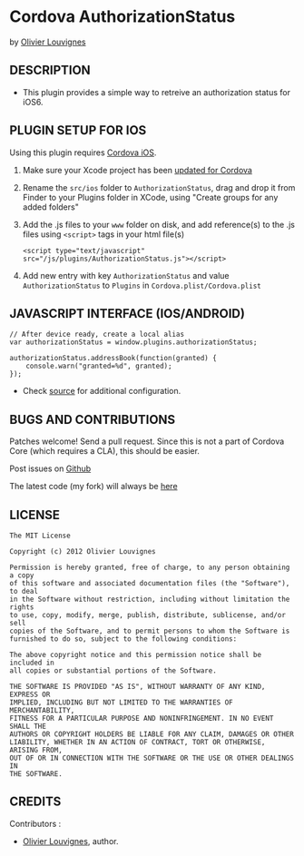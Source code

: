 # Cordova AuthorizationStatus #
by [Olivier Louvignes](http://olouv.com)

## DESCRIPTION ##

* This plugin provides a simple way to retreive an authorization status for iOS6.

## PLUGIN SETUP FOR IOS ##

Using this plugin requires [Cordova iOS](https://github.com/apache/incubator-cordova-ios).

1. Make sure your Xcode project has been [updated for Cordova](https://github.com/apache/incubator-cordova-ios/blob/master/guides/Cordova%20Upgrade%20Guide.md)
2. Rename the `src/ios` folder to `AuthorizationStatus`, drag and drop it from Finder to your Plugins folder in XCode, using "Create groups for any added folders"
3. Add the .js files to your `www` folder on disk, and add reference(s) to the .js files using `<script>` tags in your html file(s)


    `<script type="text/javascript" src="/js/plugins/AuthorizationStatus.js"></script>`


4. Add new entry with key `AuthorizationStatus` and value `AuthorizationStatus` to `Plugins` in `Cordova.plist/Cordova.plist`

## JAVASCRIPT INTERFACE (IOS/ANDROID) ##

    // After device ready, create a local alias
    var authorizationStatus = window.plugins.authorizationStatus;

    authorizationStatus.addressBook(function(granted) {
        console.warn("granted=%d", granted);
    });

* Check [source](https://github.com/mgcrea/cordova-authorizationstatus/tree/master/www/AuthorizationStatus.js) for additional configuration.

## BUGS AND CONTRIBUTIONS ##

Patches welcome! Send a pull request. Since this is not a part of Cordova Core (which requires a CLA), this should be easier.

Post issues on [Github](https://github.com/mgcrea/cordova-authorizationstatus/issues)

The latest code (my fork) will always be [here](https://github.com/mgcrea/cordova-authorizationstatus/tree/master)

## LICENSE ##

    The MIT License

    Copyright (c) 2012 Olivier Louvignes

    Permission is hereby granted, free of charge, to any person obtaining a copy
    of this software and associated documentation files (the "Software"), to deal
    in the Software without restriction, including without limitation the rights
    to use, copy, modify, merge, publish, distribute, sublicense, and/or sell
    copies of the Software, and to permit persons to whom the Software is
    furnished to do so, subject to the following conditions:

    The above copyright notice and this permission notice shall be included in
    all copies or substantial portions of the Software.

    THE SOFTWARE IS PROVIDED "AS IS", WITHOUT WARRANTY OF ANY KIND, EXPRESS OR
    IMPLIED, INCLUDING BUT NOT LIMITED TO THE WARRANTIES OF MERCHANTABILITY,
    FITNESS FOR A PARTICULAR PURPOSE AND NONINFRINGEMENT. IN NO EVENT SHALL THE
    AUTHORS OR COPYRIGHT HOLDERS BE LIABLE FOR ANY CLAIM, DAMAGES OR OTHER
    LIABILITY, WHETHER IN AN ACTION OF CONTRACT, TORT OR OTHERWISE, ARISING FROM,
    OUT OF OR IN CONNECTION WITH THE SOFTWARE OR THE USE OR OTHER DEALINGS IN
    THE SOFTWARE.

## CREDITS ##

Contributors :

* [Olivier Louvignes](http://olouv.com), author.

